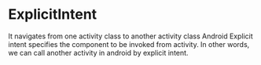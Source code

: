# ExplicitIntent
It navigates from one activity class to another activity class
Android Explicit intent specifies the component to be invoked from activity. 
In other words, we can call another activity in android by explicit intent.
